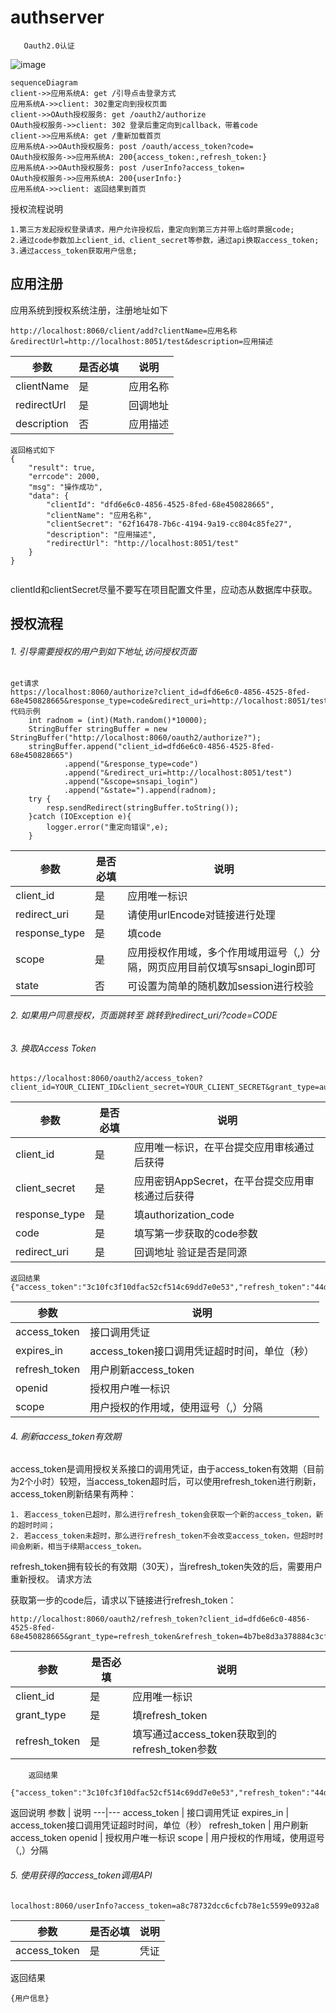 authserver
================
       Oauth2.0认证
      
![image](https://images2017.cnblogs.com/blog/1096103/201708/1096103-20170824142737402-1297004164.png)


```
sequenceDiagram
client->>应用系统A: get /引导点击登录方式
应用系统A->>client: 302重定向到授权页面
client->>OAuth授权服务: get /oauth2/authorize
OAuth授权服务->>client: 302 登录后重定向到callback，带着code
client->>应用系统A: get /重新加载首页
应用系统A->>OAuth授权服务: post /oauth/access_token?code=
OAuth授权服务->>应用系统A: 200{access_token:,refresh_token:}
应用系统A->>OAuth授权服务: post /userInfo?access_token=
OAuth授权服务->>应用系统A: 200{userInfo:}
应用系统A->>client: 返回结果到首页
```

授权流程说明

```
1.第三方发起授权登录请求，用户允许授权后，重定向到第三方并带上临时票据code;
2.通过code参数加上client_id、client_secret等参数，通过api换取access_token;
3.通过access_token获取用户信息;
```


## 应用注册
应用系统到授权系统注册，注册地址如下
```
http://localhost:8060/client/add?clientName=应用名称&redirectUrl=http://localhost:8051/test&description=应用描述
```
参数 | 是否必填 | 说明
---|---|---
clientName  | 是 | 应用名称
redirectUrl  | 是 | 回调地址
description  | 否 | 应用描述

```
返回格式如下
{
    "result": true,
    "errcode": 2000,
    "msg": "操作成功",
    "data": {
        "clientId": "dfd6e6c0-4856-4525-8fed-68e450828665",
        "clientName": "应用名称",
        "clientSecret": "62f16478-7b6c-4194-9a19-cc804c85fe27",
        "description": "应用描述",
        "redirectUrl": "http://localhost:8051/test"
    }
}
    
```
clientId和clientSecret尽量不要写在项目配置文件里，应动态从数据库中获取。


## 授权流程

###### 1. 引导需要授权的用户到如下地址,访问授权页面<br>
```
get请求
https://localhost:8060/authorize?client_id=dfd6e6c0-4856-4525-8fed-68e450828665&response_type=code&redirect_uri=http://localhost:8051/test
代码示例
    int radnom = (int)(Math.random()*10000);
    StringBuffer stringBuffer = new StringBuffer("http://localhost:8060/oauth2/authorize?");
    stringBuffer.append("client_id=dfd6e6c0-4856-4525-8fed-68e450828665")
            .append("&response_type=code")
            .append("&redirect_uri=http://localhost:8051/test")
            .append("&scope=snsapi_login")
            .append("&state=").append(radnom);
    try {
        resp.sendRedirect(stringBuffer.toString());
    }catch (IOException e){
        logger.error("重定向错误",e);
    }
```

参数 | 是否必填 | 说明
---|---|---
client_id  | 是 | 应用唯一标识
redirect_uri  | 是 | 请使用urlEncode对链接进行处理
response_type  | 是 | 填code
scope  | 是 | 应用授权作用域，多个作用域用逗号（,）分隔，网页应用目前仅填写snsapi_login即可
state  | 否 | 可设置为简单的随机数加session进行校验

###### 2. 如果用户同意授权，页面跳转至 跳转到redirect_uri/?code=CODE<br>
###### 3. 换取Access Token
```
https://localhost:8060/oauth2/access_token?client_id=YOUR_CLIENT_ID&client_secret=YOUR_CLIENT_SECRET&grant_type=authorization_code&=YOUR_REGISTERED_REDIRECT_URI&code=CODE
```

参数 | 是否必填 | 说明
---|---|---
client_id  | 是 | 应用唯一标识，在平台提交应用审核通过后获得
client_secret  | 是 | 应用密钥AppSecret，在平台提交应用审核通过后获得
response_type  | 是 | 填authorization_code
code  | 是 | 填写第一步获取的code参数
redirect_uri | 是 | 回调地址 验证是否是同源
```
返回结果
{"access_token":"3c10fc3f10dfac52cf514c69dd7e0e53","refresh_token":"44d2777696202cbe3c2a63c84d083d14","openid":"a12","scope":"user_info","expires_in":7200}
```
参数 |  说明
---|---
access_token  | 接口调用凭证
expires_in  | access_token接口调用凭证超时时间，单位（秒）
refresh_token  | 用户刷新access_token
openid  | 授权用户唯一标识
scope  | 用户授权的作用域，使用逗号（,）分隔

###### 4. 刷新access_token有效期

access_token是调用授权关系接口的调用凭证，由于access_token有效期（目前为2个小时）较短，当access_token超时后，可以使用refresh_token进行刷新，access_token刷新结果有两种：
```
1. 若access_token已超时，那么进行refresh_token会获取一个新的access_token，新的超时时间；
2. 若access_token未超时，那么进行refresh_token不会改变access_token，但超时时间会刷新，相当于续期access_token。
```
refresh_token拥有较长的有效期（30天），当refresh_token失效的后，需要用户重新授权。
请求方法

获取第一步的code后，请求以下链接进行refresh_token：
```
http://localhost:8060/oauth2/refresh_token?client_id=dfd6e6c0-4856-4525-8fed-68e450828665&grant_type=refresh_token&refresh_token=4b7be8d3a378884c3cfe6665f6008f35
```

参数 | 是否必填 | 说明
---|---|---
client_id  | 是 | 应用唯一标识
grant_type  | 是 | 填refresh_token
refresh_token  | 是 | 填写通过access_token获取到的refresh_token参数

```
    返回结果
    {"access_token":"3c10fc3f10dfac52cf514c69dd7e0e53","refresh_token":"44d2777696202cbe3c2a63c84d083d14","openid":"a12","scope":"user_info","expires_in":7200}
```
返回说明
参数 |  说明
---|---
access_token  | 接口调用凭证
expires_in  | access_token接口调用凭证超时时间，单位（秒）
refresh_token  | 用户刷新access_token
openid  | 授权用户唯一标识
scope  | 用户授权的作用域，使用逗号（,）分隔

###### 5. 使用获得的access_token调用API

```
localhost:8060/userInfo?access_token=a8c78732dcc6cfcb78e1c5599e0932a8
```
参数 | 是否必填 | 说明
---|---|---
access_token  | 是 | 凭证
返回结果

```
{用户信息}
```
